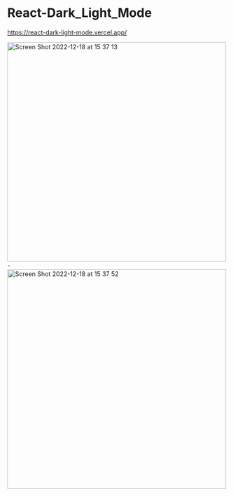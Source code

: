 # React-Dark_Light_Mode
https://react-dark-light-mode.vercel.app/

<img width="500" alt="Screen Shot 2022-12-18 at 15 37 13" src="https://user-images.githubusercontent.com/82292818/208325504-80f7c030-397c-4499-a413-cda54510a23a.png">
-
<img width="500" alt="Screen Shot 2022-12-18 at 15 37 52" src="https://user-images.githubusercontent.com/82292818/208325506-a09995e6-86cd-4519-95be-9e2a40044117.png">
